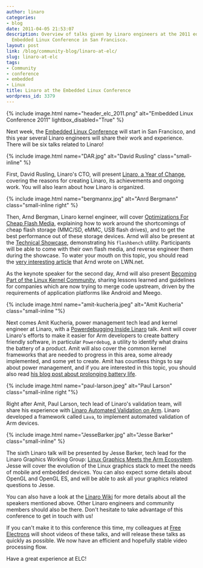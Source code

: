 ```yaml
---
author: linaro
categories:
- blog
date: 2011-04-05 21:53:07
description: Overview of talks given by Linaro engineers at the 2011 edition of the
  Embedded Linux Conference in San Francisco.
layout: post
link: /blog/community-blog/linaro-at-elc/
slug: linaro-at-elc
tags:
- Community
- conference
- embedded
- Linux
title: Linaro at the Embedded Linux Conference
wordpress_id: 3379
---
```


{% include image.html name="header_elc_2011.png" alt="Embedded Linux Conference 2011" lightbox_disabled="True" %}

Next week, the [Embedded Linux Conference](http://events.linuxfoundation.org/events/embedded-linux-conference) will start in San Francisco, and this year several Linaro engineers will share their work and experience. There will be six talks related to Linaro!

{% include image.html name="DAR.jpg" alt="David Rusling" class="small-inline" %}

First, David Rusling, Linaro's CTO, will present [Linaro, a Year of Change](https://events.linuxfoundation.org/events/elc-openiot-north-america-2018/), covering the reasons for creating Linaro, its achievements and ongoing work. You will also learn about how Linaro is organized.

{% include image.html name="bergmannx.jpg" alt="Anrd Bergmann" class="small-inline right" %}

Then, Arnd Bergman, Linaro kernel engineer, will cover [Optimizations For Cheap Flash Media](https://events.linuxfoundation.org/events/elc-openiot-north-america-2018/), explaining how to work around the shortcomings of cheap flash storage (MMC/SD, eMMC, USB flash drives), and to get the best performance out of these storage devices. Arnd will also be present at the [Technical Showcase](https://events.linuxfoundation.org/events/elc-openiot-north-america-2018/), demonstrating his `flashbench` utility. Participants will be able to come with their own flash media, and reverse engineer them during the showcase. To water your mouth on this topic, you should read the [very interesting article](http://lwn.net/Articles/428584/) that Arnd wrote on LWN.net.

As the keynote speaker for the second day, Arnd will also present [Becoming Part of the Linux Kernel Community](https://events.linuxfoundation.org/events/elc-openiot-north-america-2018/), sharing lessons learned and guidelines for companies which are now trying to merge code upstream, driven by the requirements of application platforms like Android and Meego.

{% include image.html name="amit-kucheria.jpeg" alt="Amit Kucheria" class="small-inline "%}

Next comes Amit Kucheria, power management tech lead and kernel engineer at Linaro, with a [Powerdebugging Inside Linaro](https://events.linuxfoundation.org/events/elc-openiot-north-america-2018/) talk. Amit will cover Linaro's efforts to make it easier for Arm developers to create battery friendly software, in particular `Powerdebug`, a utility to identify what drains the battery of a product. Amit will also cover the common kernel frameworks that are needed to progress in this area, some already implemented, and some yet to create. Amit has countless things to say about power management, and if you are interested in this topic, you should also read [his blog post about prolonging battery life](http://idlethread.blogspot.com/2010/12/prolonging-battery-life-on-your.html).

{% include image.html name="paul-larson.jpeg" alt="Paul Larson" class="small-inline right "%}

Right after Amit, Paul Larson, tech lead of Linaro's validation team, will share his experience with [Linaro Automated Validation on Arm](https://events.linuxfoundation.org/events/elc-openiot-north-america-2018/). Linaro developed a framework called `Lava`, to implement automated validation of Arm devices.

{% include image.html name="JesseBarker.jpg" alt="Jesse Barker" class="small-inline" %}

The sixth Linaro talk will be presented by Jesse Barker, tech lead for the Linaro Graphics Working Group: [Linux Graphics Meets the Arm Ecosystem](https://events.linuxfoundation.org/events/elc-openiot-north-america-2018/). Jesse will cover the evolution of the Linux graphics stack to meet the needs of mobile and embedded devices. You can also expect some details about OpenGL and OpenGL ES, and will be able to ask all your graphics related questions to Jesse.

You can also have a look at the [Linaro Wiki](https://wiki.linaro.org/EngineeringTeam) for more details about all the speakers mentioned above.  Other Linaro engineers and community members should also be there. Don't hesitate to take advantage of this conference to get in touch with us!

If you can't make it to this conference this time, my colleagues at [Free Electrons](https://free-electrons.com/community/) will shoot videos of these talks, and will release these talks as quickly as possible. We now have an efficient and hopefully stable video processing flow.

Have a great experience at ELC!